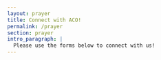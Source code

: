 ```yaml
---
layout: prayer
title: Connect with ACO!
permalink: /prayer
section: prayer
intro_paragraph: |
  Please use the forms below to connect with us!
---
```

